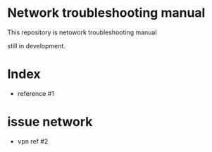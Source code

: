 # Network troubleshooting manual

This repository is netowork troubleshooting manual

still in development.


# Index
- reference #1

# issue network 
- vpn ref #2



